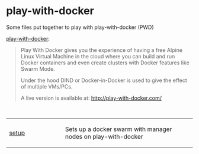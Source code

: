 # play-with-docker

Some files put together to play with play-with-docker (PWD)

[play-with-docker](https://github.com/play-with-docker/play-with-docker):

> Play With Docker gives you the experience of having a free Alpine Linux Virtual Machine in the cloud
> where you can build and run Docker containers and even create clusters with Docker features like Swarm Mode.
> 
> Under the hood DIND or Docker-in-Docker is used to give the effect of multiple VMs/PCs.
> 
> A live version is available at: http://play-with-docker.com/

<br/>
<table class='tg'>
    <col width='30%'>
    <col width='70%'>
    <tr>
        <td><a href="https://github.com/JDelemar/play-with-docker/tree/master/setup">setup</a></td>
        <td>
            <p>Sets up a docker swarm with manager nodes on play-with-docker</p>
        </td>
    </tr>
</table>
